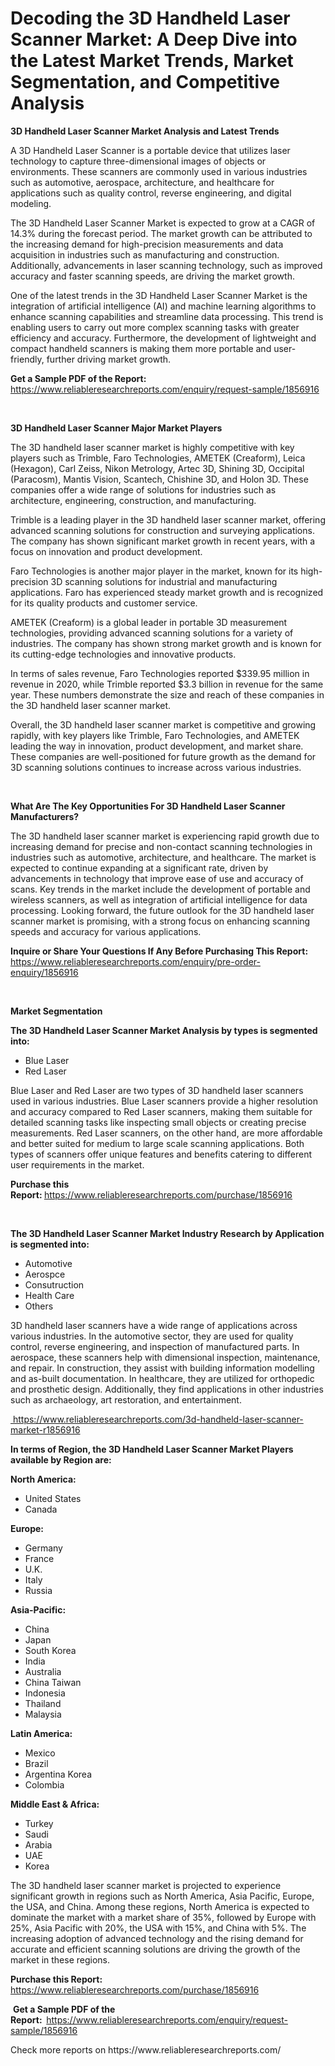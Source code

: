 <p><h1>Decoding the 3D Handheld Laser Scanner Market: A Deep Dive into the Latest Market Trends, Market Segmentation, and Competitive Analysis</h1></p><p><strong>3D Handheld Laser Scanner Market Analysis and Latest Trends</strong></p>
<p><p>A 3D Handheld Laser Scanner is a portable device that utilizes laser technology to capture three-dimensional images of objects or environments. These scanners are commonly used in various industries such as automotive, aerospace, architecture, and healthcare for applications such as quality control, reverse engineering, and digital modeling.</p><p>The 3D Handheld Laser Scanner Market is expected to grow at a CAGR of 14.3% during the forecast period. The market growth can be attributed to the increasing demand for high-precision measurements and data acquisition in industries such as manufacturing and construction. Additionally, advancements in laser scanning technology, such as improved accuracy and faster scanning speeds, are driving the market growth.</p><p>One of the latest trends in the 3D Handheld Laser Scanner Market is the integration of artificial intelligence (AI) and machine learning algorithms to enhance scanning capabilities and streamline data processing. This trend is enabling users to carry out more complex scanning tasks with greater efficiency and accuracy. Furthermore, the development of lightweight and compact handheld scanners is making them more portable and user-friendly, further driving market growth.</p></p>
<p><strong>Get a Sample PDF of the Report:&nbsp;</strong> <a href="https://www.reliableresearchreports.com/enquiry/request-sample/1856916">https://www.reliableresearchreports.com/enquiry/request-sample/1856916</a></p>
<p>&nbsp;</p>
<p><strong>3D Handheld Laser Scanner Major Market Players</strong></p>
<p><p>The 3D handheld laser scanner market is highly competitive with key players such as Trimble, Faro Technologies, AMETEK (Creaform), Leica (Hexagon), Carl Zeiss, Nikon Metrology, Artec 3D, Shining 3D, Occipital (Paracosm), Mantis Vision, Scantech, Chishine 3D, and Holon 3D. These companies offer a wide range of solutions for industries such as architecture, engineering, construction, and manufacturing.</p><p>Trimble is a leading player in the 3D handheld laser scanner market, offering advanced scanning solutions for construction and surveying applications. The company has shown significant market growth in recent years, with a focus on innovation and product development.</p><p>Faro Technologies is another major player in the market, known for its high-precision 3D scanning solutions for industrial and manufacturing applications. Faro has experienced steady market growth and is recognized for its quality products and customer service.</p><p>AMETEK (Creaform) is a global leader in portable 3D measurement technologies, providing advanced scanning solutions for a variety of industries. The company has shown strong market growth and is known for its cutting-edge technologies and innovative products.</p><p>In terms of sales revenue, Faro Technologies reported $339.95 million in revenue in 2020, while Trimble reported $3.3 billion in revenue for the same year. These numbers demonstrate the size and reach of these companies in the 3D handheld laser scanner market.</p><p>Overall, the 3D handheld laser scanner market is competitive and growing rapidly, with key players like Trimble, Faro Technologies, and AMETEK leading the way in innovation, product development, and market share. These companies are well-positioned for future growth as the demand for 3D scanning solutions continues to increase across various industries.</p></p>
<p>&nbsp;</p>
<p><strong>What Are The Key Opportunities For 3D Handheld Laser Scanner Manufacturers?</strong></p>
<p><p>The 3D handheld laser scanner market is experiencing rapid growth due to increasing demand for precise and non-contact scanning technologies in industries such as automotive, architecture, and healthcare. The market is expected to continue expanding at a significant rate, driven by advancements in technology that improve ease of use and accuracy of scans. Key trends in the market include the development of portable and wireless scanners, as well as integration of artificial intelligence for data processing. Looking forward, the future outlook for the 3D handheld laser scanner market is promising, with a strong focus on enhancing scanning speeds and accuracy for various applications.</p></p>
<p><strong>Inquire or Share Your Questions If Any Before Purchasing This Report:</strong> <a href="https://www.reliableresearchreports.com/enquiry/pre-order-enquiry/1856916">https://www.reliableresearchreports.com/enquiry/pre-order-enquiry/1856916</a></p>
<p>&nbsp;</p>
<p><strong>Market Segmentation</strong></p>
<p><strong>The 3D Handheld Laser Scanner Market Analysis by types is segmented into:</strong></p>
<p><ul><li>Blue Laser</li><li>Red Laser</li></ul></p>
<p><p>Blue Laser and Red Laser are two types of 3D handheld laser scanners used in various industries. Blue Laser scanners provide a higher resolution and accuracy compared to Red Laser scanners, making them suitable for detailed scanning tasks like inspecting small objects or creating precise measurements. Red Laser scanners, on the other hand, are more affordable and better suited for medium to large scale scanning applications. Both types of scanners offer unique features and benefits catering to different user requirements in the market.</p></p>
<p><strong>Purchase this Report:&nbsp;</strong><a href="https://www.reliableresearchreports.com/purchase/1856916">https://www.reliableresearchreports.com/purchase/1856916</a></p>
<p>&nbsp;</p>
<p><strong>The 3D Handheld Laser Scanner Market Industry Research by Application is segmented into:</strong></p>
<p><ul><li>Automotive</li><li>Aerospce</li><li>Consutruction</li><li>Health Care</li><li>Others</li></ul></p>
<p><p>3D handheld laser scanners have a wide range of applications across various industries. In the automotive sector, they are used for quality control, reverse engineering, and inspection of manufactured parts. In aerospace, these scanners help with dimensional inspection, maintenance, and repair. In construction, they assist with building information modelling and as-built documentation. In healthcare, they are utilized for orthopedic and prosthetic design. Additionally, they find applications in other industries such as archaeology, art restoration, and entertainment.</p></p>
<p><a href="https://www.reliableresearchreports.com/3d-handheld-laser-scanner-market-r1856916">&nbsp;https://www.reliableresearchreports.com/3d-handheld-laser-scanner-market-r1856916</a></p>
<p><strong>In terms of Region, the 3D Handheld Laser Scanner Market Players available by Region are:</strong></p>
<p>
    <p> <strong> North America: </strong>
        <ul>
            <li>United States</li>
            <li>Canada</li>
        </ul>
        </p> 
    <p> <strong> Europe: </strong>
        <ul>
            <li>Germany</li>
            <li>France</li>
            <li>U.K.</li>
            <li>Italy</li>
            <li>Russia</li>
        </ul>
        </p> 
    <p> <strong> Asia-Pacific: </strong>
        <ul>
            <li>China</li>
            <li>Japan</li>
            <li>South Korea</li>
            <li>India</li>
            <li>Australia</li>
            <li>China Taiwan</li>
            <li>Indonesia</li>
            <li>Thailand</li>
            <li>Malaysia</li>
        </ul>
        </p> 
    <p> <strong> Latin America: </strong>
        <ul>
            <li>Mexico</li>
            <li>Brazil</li>
            <li>Argentina Korea</li>
            <li>Colombia</li>
        </ul>
        </p> 
    <p> <strong> Middle East & Africa: </strong>
        <ul>
            <li>Turkey</li>
            <li>Saudi</li>
            <li>Arabia</li>
            <li>UAE</li>
            <li>Korea</li>
        </ul>
    </p>
    </p>
<p><p>The 3D handheld laser scanner market is projected to experience significant growth in regions such as North America, Asia Pacific, Europe, the USA, and China. Among these regions, North America is expected to dominate the market with a market share of 35%, followed by Europe with 25%, Asia Pacific with 20%, the USA with 15%, and China with 5%. The increasing adoption of advanced technology and the rising demand for accurate and efficient scanning solutions are driving the growth of the market in these regions.</p></p>
<p><strong>Purchase this Report: </strong><a href="https://www.reliableresearchreports.com/purchase/1856916">https://www.reliableresearchreports.com/purchase/1856916</a></p>
<p>&nbsp;<strong>Get a Sample PDF of the Report:&nbsp;&nbsp;</strong><a href="https://www.reliableresearchreports.com/enquiry/request-sample/1856916">https://www.reliableresearchreports.com/enquiry/request-sample/1856916</a></p>
<p><strong></strong></p>
<p>Check more reports on https://www.reliableresearchreports.com/</p>